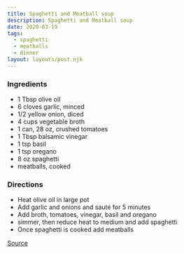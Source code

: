 ```yaml
---
title: Spaghetti and Meatball soup
description: Spaghetti and Meatball soup
date: 2020-03-19
tags:
  - spaghetti
  - meatballs
  - dinner
layout: layouts/post.njk
---
```


### Ingredients

- 1 Tbsp olive oil
- 6 cloves garlic, minced
- 1/2 yellow onion, diced
- 4 cups vegetable broth
- 1 can, 28 oz, crushed tomatoes
- 1 Tbsp balsamic vinegar
- 1 tsp basil
- 1 tsp oregano
- 8 oz spaghetti
- meatballs, cooked

### Directions

- Heat olive oil in large pot
- Add garlic and onions and sauté for 5 minutes
- Add broth, tomatoes, vinegar, basil and oregano
- simmer, then reduce heat to medium and add spaghetti
- Once spaghetti is cooked add meatballs

[Source](https://www.rabbitandwolves.com/vegan-spaghetti-and-meatball-soup/)
